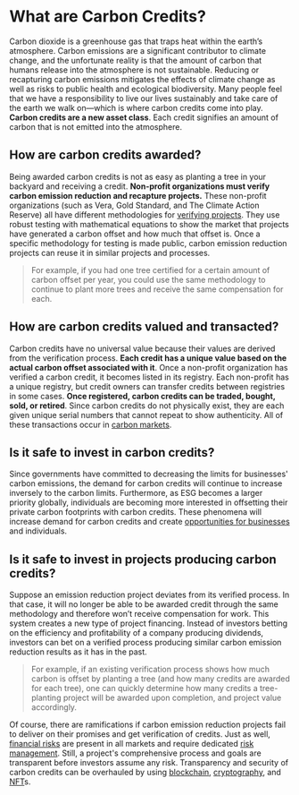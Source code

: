 # What are Carbon Credits?

Carbon dioxide is a greenhouse gas that traps heat within the earth’s atmosphere. Carbon emissions are a significant contributor to climate change, and the unfortunate reality is that the amount of carbon that humans release into the atmosphere is not sustainable.  Reducing or recapturing carbon emissions mitigates the effects of climate change as well as risks to public health and ecological biodiversity. Many people feel that we have a responsibility to live our lives sustainably and take care of the earth we walk on—which is where carbon credits come into play. **Carbon credits are a new asset class**. Each credit signifies an amount of carbon that is not emitted into the atmosphere.

## How are carbon credits awarded?

Being awarded carbon credits is not as easy as planting a tree in your backyard and receiving a credit. **Non-profit organizations must verify carbon emission reduction and recapture projects.** These non-profit organizations (such as Vera, Gold Standard, and The Climate Action Reserve) all have different methodologies for [verifying projects](https://natureblocks.com/blog/how-do-voluntary-projects-report-carbon-offsets). They use robust testing with mathematical equations to show the market that projects have generated a carbon offset and how much that offset is. Once a specific methodology for testing is made public, carbon emission reduction projects can reuse it in similar projects and processes.

> For example, if you had one tree certified for a certain amount of carbon offset per year, you could use the same methodology to continue to plant more trees and receive the same compensation for each.

## How are carbon credits valued and transacted?

Carbon credits have no universal value because their values are derived from the verification process. **Each credit has a unique value based on the actual carbon offset associated with it**.  Once a non-profit organization has verified a carbon credit, it becomes listed in its registry. Each non-profit has a unique registry, but credit owners can transfer credits between registries in some cases. **Once registered, carbon credits can be traded, bought, sold, or retired**. Since carbon credits do not physically exist, they are each given unique serial numbers that cannot repeat to show authenticity. All of these transactions occur in [carbon markets](https://natureblocks.com/blog/what-are-carbon-markets).

## Is it safe to invest in carbon credits?

Since governments have committed to decreasing the limits for businesses' carbon emissions, the demand for carbon credits will continue to increase inversely to the carbon limits.  Furthermore, as ESG becomes a larger priority globally, individuals are becoming more interested in offsetting their private carbon footprints with carbon credits. These phenomena will increase demand for carbon credits and create [opportunities for businesses](https://natureblocks.com/blog/how-can-businesses-benefit-from-carbon-accounting) and individuals.

## Is it safe to invest in projects producing carbon credits?

Suppose an emission reduction project deviates from its verified process. In that case, it will no longer be able to be awarded credit through the same methodology and therefore won’t receive compensation for work. This system creates a new type of project financing. Instead of investors betting on the efficiency and profitability of a company producing dividends, investors can bet on a verified process producing similar carbon emission reduction results as it has in the past.

> For example, if an existing verification process shows how much carbon is offset by planting a tree (and how many credits are awarded for each tree), one can quickly determine how many credits a tree-planting project will be awarded upon completion, and project value accordingly.

Of course, there are ramifications if carbon emission reduction projects fail to deliver on their promises and get verification of credits. Just as well, [financial risks](https://natureblocks.com/blog/what-are-financial-risks) are present in all markets and require dedicated [risk management](https://natureblocks.com/blog/what-is-risk-management). Still, a project's comprehensive process and goals are transparent before investors assume any risk. Transparency and security of carbon credits can be overhauled by using [blockchain](https://natureblocks.com/blog/what-is-blockchain), [cryptography](https://natureblocks.com/blog/what-is-cryptography), and [NFT](https://natureblocks.com/blog/what-is-an-nft)s.
